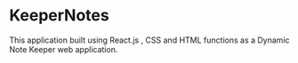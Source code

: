# KeeperNotes
This application built using React.js , CSS and HTML functions as a Dynamic Note Keeper web application.
